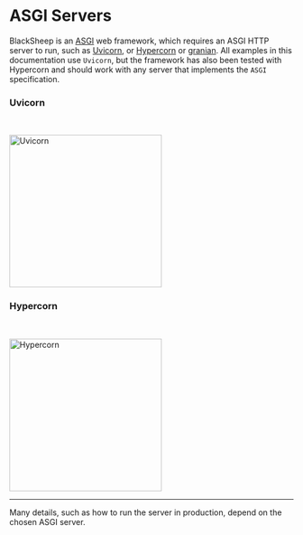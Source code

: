 # ASGI Servers

BlackSheep is an [ASGI](https://asgi.readthedocs.io/en/latest/) web framework,
which requires an ASGI HTTP server to run, such as
[Uvicorn](http://www.uvicorn.org/), or
[Hypercorn](https://pgjones.gitlab.io/hypercorn/) or
[granian](https://github.com/emmett-framework/granian). All examples in this
documentation use `Uvicorn`, but the framework has also been tested with
Hypercorn and should work with any server that implements the `ASGI`
specification.

### Uvicorn

<br />
<div class="img-auto-width"></div>
<p align="left">
  <a href="https://www.uvicorn.org"><img width="270" src="https://raw.githubusercontent.com/tomchristie/uvicorn/master/docs/uvicorn.png" alt="Uvicorn"></a>
</p>

### Hypercorn

<br />
<div class="img-auto-width"></div>
<p align="left">
  <a href="https://github.com/pgjones/hypercorn"><img width="270" src="https://raw.githubusercontent.com/pgjones/hypercorn/main/artwork/logo.png" alt="Hypercorn"></a>
</p>

---

Many details, such as how to run the server in production, depend on the chosen
ASGI server.
